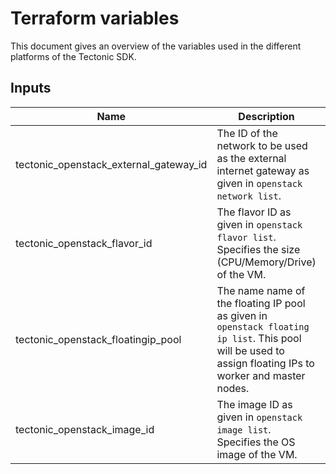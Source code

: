 # Terraform variables
This document gives an overview of the variables used in the different platforms of the Tectonic SDK.

## Inputs

| Name | Description | Default | Required |
|------|-------------|:-----:|:-----:|
| tectonic_openstack_external_gateway_id | The ID of the network to be used as the external internet gateway as given in `openstack network list`. | `6d6357ac-0f70-4afa-8bd7-c274cc4ea235` | no |
| tectonic_openstack_flavor_id | The flavor ID as given in `openstack flavor list`. Specifies the size (CPU/Memory/Drive) of the VM. | `5cf64088-893b-46b5-9bb1-ee020277635d` | no |
| tectonic_openstack_floatingip_pool | The name name of the floating IP pool as given in `openstack floating ip list`. This pool will be used to assign floating IPs to worker and master nodes. | `public` | no |
| tectonic_openstack_image_id | The image ID as given in `openstack image list`. Specifies the OS image of the VM. | `acdcd535-5408-40f3-8e88-ad8ebb6507e6` | no |

